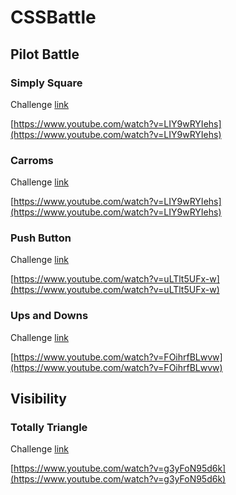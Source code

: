 # CSSBattle

## Pilot Battle

### Simply Square

Challenge [link](https://cssbattle.dev/play/1)

[https://www.youtube.com/watch?v=LIY9wRYIehs](https://www.youtube.com/watch?v=LIY9wRYIehs)

### Carroms

Challenge [link](https://cssbattle.dev/play/2)

[https://www.youtube.com/watch?v=LIY9wRYIehs](https://www.youtube.com/watch?v=LIY9wRYIehs)

### Push Button

Challenge [link](https://cssbattle.dev/play/3)

[https://www.youtube.com/watch?v=uLTlt5UFx-w](https://www.youtube.com/watch?v=uLTlt5UFx-w)

### Ups and Downs

Challenge [link](https://cssbattle.dev/play/4)

[https://www.youtube.com/watch?v=FOihrfBLwvw](https://www.youtube.com/watch?v=FOihrfBLwvw)

## Visibility

### Totally Triangle

Challenge [link](https://cssbattle.dev/play/13)

[https://www.youtube.com/watch?v=g3yFoN95d6k](https://www.youtube.com/watch?v=g3yFoN95d6k)
